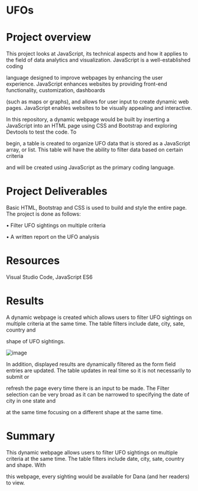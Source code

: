 # UFOs

# Project overview


This project looks at JavaScript, its technical aspects and how it applies to the field of data analytics and visualization. JavaScript is a well-established coding

language designed to improve webpages by enhancing the user experience. JavaScript enhances websites by providing front-end functionality, customization, dashboards

(such as maps or graphs), and allows for user input to create dynamic web pages. JavaScript enables websites to be visually appealing and interactive.

In this repository, a dynamic webpage would be built by inserting a JavaScript into an HTML page using CSS and Bootstrap and exploring Devtools to test the code. To

begin, a table is created to organize UFO data that is stored as a JavaScript array, or list. This table will have the ability to filter data based on certain criteria

and will be created using JavaScript as the primary coding language.


# Project Deliverables

Basic HTML, Bootstrap and CSS is used to build and style the entire page. The project is done as follows:

•	Filter UFO sightings on multiple criteria

•	A written report on the UFO analysis


# Resources

Visual Studio Code, JavaScript ES6


# Results

A dynamic webpage is created which allows users to filter UFO sightings on multiple criteria at the same time. The table filters include date, city, sate, country and

shape of UFO sightings. 


![image](https://user-images.githubusercontent.com/96086671/172166403-d08be228-a567-42b3-96fd-1029c10a33e1.png)


In addition, displayed results are dynamically filtered as the form field entries are updated. The table updates in real time so it is not necessarily to submit or

refresh the page every time there is an input to be made. The Filter selection can be very broad as it can be narrowed to specifying the date of city in one state and

at the same time focusing on a different shape at the same time.


# Summary

This dynamic webpage allows users to filter UFO sightings on multiple criteria at the same time. The table filters include date, city, sate, country and shape. With

this webpage, every sighting would be available for Dana (and her readers) to view. 

